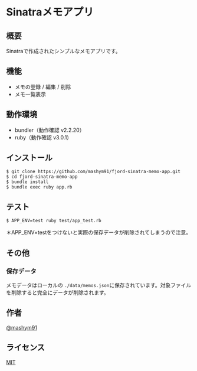 # Sinatraメモアプリ
## 概要
Sinatraで作成されたシンプルなメモアプリです。

## 機能
- メモの登録 / 編集 / 削除 
- メモ一覧表示

 
## 動作環境
- bundler（動作確認 v2.2.20）
- ruby（動作確認 v3.0.1）

## インストール
 
```
$ git clone https://github.com/mashym91/fjord-sinatra-memo-app.git
$ cd fjord-sinatra-memo-app 
$ bundle install
$ bundle exec ruby app.rb
```
 
## テスト

```
$ APP_ENV=test ruby test/app_test.rb
```
＊APP_ENV=testをつけないと実際の保存データが削除されてしまうので注意。


## その他
### 保存データ
メモデータはローカルの `./data/memos.json`に保存されています。対象ファイルを削除すると完全にデータが削除されます。

## 作者
 
[@mashym91](https://twitter.com/mashym91)

## ライセンス
 
[MIT](https://en.wikipedia.org/wiki/MIT_License)
